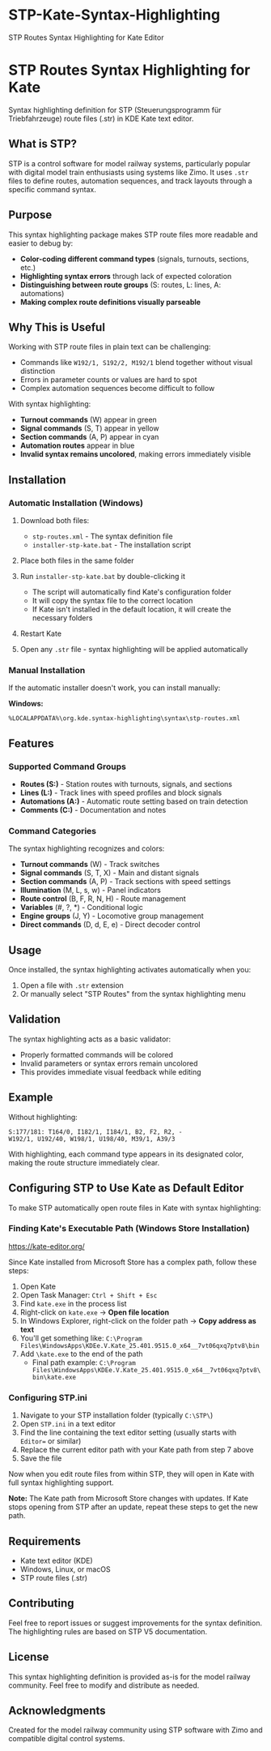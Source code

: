 # STP-Kate-Syntax-Highlighting
STP Routes Syntax Highlighting for Kate Editor


# STP Routes Syntax Highlighting for Kate

Syntax highlighting definition for STP (Steuerungsprogramm für Triebfahrzeuge) route files (.str) in KDE Kate text editor.

## What is STP?

STP is a control software for model railway systems, particularly popular with digital model train enthusiasts using systems like Zimo. It uses `.str` files to define routes, automation sequences, and track layouts through a specific command syntax.

## Purpose

This syntax highlighting package makes STP route files more readable and easier to debug by:

- **Color-coding different command types** (signals, turnouts, sections, etc.)
- **Highlighting syntax errors** through lack of expected coloration
- **Distinguishing between route groups** (S: routes, L: lines, A: automations)
- **Making complex route definitions visually parseable**

## Why This is Useful

Working with STP route files in plain text can be challenging:
- Commands like `W192/1, S192/2, M192/1` blend together without visual distinction
- Errors in parameter counts or values are hard to spot
- Complex automation sequences become difficult to follow

With syntax highlighting:
- **Turnout commands** (W) appear in green
- **Signal commands** (S, T) appear in yellow  
- **Section commands** (A, P) appear in cyan
- **Automation routes** appear in blue
- **Invalid syntax remains uncolored**, making errors immediately visible

## Installation

### Automatic Installation (Windows)

1. Download both files:
   - `stp-routes.xml` - The syntax definition file
   - `installer-stp-kate.bat` - The installation script

2. Place both files in the same folder

3. Run `installer-stp-kate.bat` by double-clicking it
   - The script will automatically find Kate's configuration folder
   - It will copy the syntax file to the correct location
   - If Kate isn't installed in the default location, it will create the necessary folders

4. Restart Kate

5. Open any `.str` file - syntax highlighting will be applied automatically

### Manual Installation

If the automatic installer doesn't work, you can install manually:

**Windows:**
```
%LOCALAPPDATA%\org.kde.syntax-highlighting\syntax\stp-routes.xml
```

## Features

### Supported Command Groups

- **Routes (S:)** - Station routes with turnouts, signals, and sections
- **Lines (L:)** - Track lines with speed profiles and block signals
- **Automations (A:)** - Automatic route setting based on train detection
- **Comments (C:)** - Documentation and notes

### Command Categories

The syntax highlighting recognizes and colors:

- **Turnout commands** (W) - Track switches
- **Signal commands** (S, T, X) - Main and distant signals
- **Section commands** (A, P) - Track sections with speed settings
- **Illumination** (M, L, s, w) - Panel indicators
- **Route control** (B, F, R, N, H) - Route management
- **Variables** (#, ?, *) - Conditional logic
- **Engine groups** (J, Y) - Locomotive group management
- **Direct commands** (D, d, E, e) - Direct decoder control

## Usage

Once installed, the syntax highlighting activates automatically when you:
1. Open a file with `.str` extension
2. Or manually select "STP Routes" from the syntax highlighting menu

## Validation

The syntax highlighting acts as a basic validator:
- Properly formatted commands will be colored
- Invalid parameters or syntax errors remain uncolored
- This provides immediate visual feedback while editing

## Example

Without highlighting:
```
S:177/181: T164/0, I182/1, I184/1, B2, F2, R2, -
W192/1, U192/40, W198/1, U198/40, M39/1, A39/3
```

With highlighting, each command type appears in its designated color, making the route structure immediately clear.

## Configuring STP to Use Kate as Default Editor

To make STP automatically open route files in Kate with syntax highlighting:

### Finding Kate's Executable Path (Windows Store Installation)
https://kate-editor.org/

Since Kate installed from Microsoft Store has a complex path, follow these steps:

1. Open Kate
2. Open Task Manager: `Ctrl + Shift + Esc`
3. Find `kate.exe` in the process list
4. Right-click on `kate.exe` → **Open file location**
5. In Windows Explorer, right-click on the folder path → **Copy address as text**
6. You'll get something like: `C:\Program Files\WindowsApps\KDEe.V.Kate_25.401.9515.0_x64__7vt06qxq7ptv8\bin`
7. Add `\kate.exe` to the end of the path
   - Final path example: `C:\Program Files\WindowsApps\KDEe.V.Kate_25.401.9515.0_x64__7vt06qxq7ptv8\bin\kate.exe`

### Configuring STP.ini

1. Navigate to your STP installation folder (typically `C:\STP\`)
2. Open `STP.ini` in a text editor
3. Find the line containing the text editor setting (usually starts with `Editor=` or similar)
4. Replace the current editor path with your Kate path from step 7 above
5. Save the file

Now when you edit route files from within STP, they will open in Kate with full syntax highlighting support.

**Note:** The Kate path from Microsoft Store changes with updates. If Kate stops opening from STP after an update, repeat these steps to get the new path.


## Requirements

- Kate text editor (KDE)
- Windows, Linux, or macOS
- STP route files (.str)

## Contributing

Feel free to report issues or suggest improvements for the syntax definition. The highlighting rules are based on STP V5 documentation.

## License

This syntax highlighting definition is provided as-is for the model railway community. Feel free to modify and distribute as needed.

## Acknowledgments

Created for the model railway community using STP software with Zimo and compatible digital control systems.